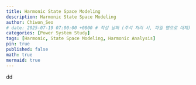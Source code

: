 ```yaml
---
title: Harmonic State Space Modeling
description: Harmonic State Space Modeling
author: Chiwon_Seo
# date: 2025-07-19 07:00:00 +0800 # 작성 날짜 (주석 처리 시, 파일 명으로 대체)
categories: [Power System Study]
tags: [Harmonic, State Space Modeling, Harmonic Analysis]
pin: true
published: false
math: true
mermaid: true
---
```


dd